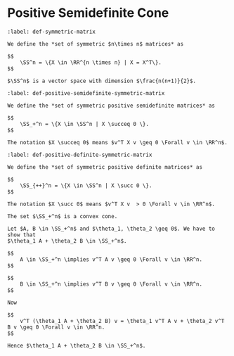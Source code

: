 # Positive Semidefinite Cone

````{prf:definition} Symmetric matrix
:label: def-symmetric-matrix

We define the *set of symmetric $n\times n$ matrices* as

$$
    \SS^n = \{X \in \RR^{n \times n} | X = X^T\}.
$$

````

````{prf:lemma}
$\SS^n$ is a vector space with dimension $\frac{n(n+1)}{2}$.
````

````{prf:definition} Positive semidefinite matrix
:label: def-positive-semidefinite-symmetric-matrix

We define the *set of symmetric positive semidefinite matrices* as

$$
    \SS_+^n = \{X \in \SS^n | X \succeq 0 \}.
$$

The notation $X \succeq 0$ means $v^T X v \geq 0 \Forall v \in \RR^n$.

````

````{prf:definition} Positive definite matrix
:label: def-positive-definite-symmetric-matrix

We define the *set of symmetric positive definite matrices* as

$$
    \SS_{++}^n = \{X \in \SS^n | X \succ 0 \}.
$$

The notation $X \succ 0$ means $v^T X v  > 0 \Forall v \in \RR^n$.

````

````{prf:lemma}
The set $\SS_+^n$ is a convex cone.
````

````{prf:proof}
Let $A, B \in \SS_+^n$ and $\theta_1, \theta_2 \geq 0$. We have to show that
$\theta_1 A + \theta_2 B \in \SS_+^n$.

$$
    A \in \SS_+^n \implies v^T A v \geq 0 \Forall v \in \RR^n.
$$

$$
    B \in \SS_+^n \implies v^T B v \geq 0 \Forall v \in \RR^n.
$$

Now

$$
    v^T (\theta_1 A + \theta_2 B) v = \theta_1 v^T A v + \theta_2 v^T B v \geq 0 \Forall v \in \RR^n.
$$

Hence $\theta_1 A + \theta_2 B \in \SS_+^n$.
````
